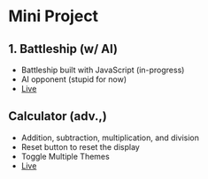 # Mini Project

## 1. Battleship (w/ AI)
- Battleship built with JavaScript (in-progress)
- AI opponent (stupid for now)
- [Live](https://juliendy.github.io/mini-projects/js-battleship/)

## Calculator (adv.,)
- Addition, subtraction, multiplication, and division
- Reset button to reset the display
- Toggle Multiple Themes
- [Live](https://juliendy.github.io/mini-projects/js-calculator/)